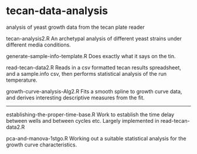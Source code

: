 tecan-data-analysis
===================

analysis of yeast growth data from the tecan plate reader

tecan-analysis2.R
An archetypal analysis of different yeast strains under different media conditions.

generate-sample-info-template.R
Does exactly what it says on the tin.

read-tecan-data2.R 
Reads in a csv formatted tecan results spreadsheet, and a sample.info csv, then performs statistical analysis of the
run temperature.

growth-curve-analysis-Alg2.R
Fits a smooth spline to growth curve data, and derives interesting descriptive measures from the fit.

---

establishing-the-proper-time-base.R
Work to establish the time delay between wells and between cycles etc. Largely implemented in read-tecan-data2.R

pca-and-manova-1stgo.R
Working out a suitable statistical analysis for the growth curve characteristics.
